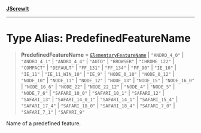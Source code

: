 [**JScrewIt**](../README.md)

***

# Type Alias: PredefinedFeatureName

> **PredefinedFeatureName** = [`ElementaryFeatureName`](ElementaryFeatureName.md) \| `"ANDRO_4_0"` \| `"ANDRO_4_1"` \| `"ANDRO_4_4"` \| `"AUTO"` \| `"BROWSER"` \| `"CHROME_122"` \| `"COMPACT"` \| `"DEFAULT"` \| `"FF_131"` \| `"FF_134"` \| `"FF_90"` \| `"IE_10"` \| `"IE_11"` \| `"IE_11_WIN_10"` \| `"IE_9"` \| `"NODE_0_10"` \| `"NODE_0_12"` \| `"NODE_10"` \| `"NODE_11"` \| `"NODE_12"` \| `"NODE_13"` \| `"NODE_15"` \| `"NODE_16_0"` \| `"NODE_16_6"` \| `"NODE_22"` \| `"NODE_22_12"` \| `"NODE_4"` \| `"NODE_5"` \| `"NODE_7_6"` \| `"SAFARI_10_0"` \| `"SAFARI_10_1"` \| `"SAFARI_12"` \| `"SAFARI_13"` \| `"SAFARI_14_0_1"` \| `"SAFARI_14_1"` \| `"SAFARI_15_4"` \| `"SAFARI_17_4"` \| `"SAFARI_18_0"` \| `"SAFARI_18_4"` \| `"SAFARI_7_0"` \| `"SAFARI_7_1"` \| `"SAFARI_9"`

Name of a predefined feature.
